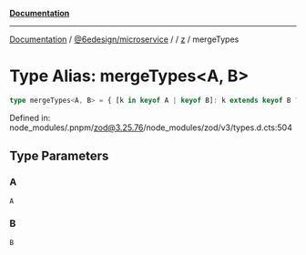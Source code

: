 [**Documentation**](../../../../../README.md)

***

[Documentation](../../../../../README.md) / [@6edesign/microservice](../../../README.md) / [](../../../README.md) / [z](../README.md) / mergeTypes

# Type Alias: mergeTypes&lt;A, B&gt;

```ts
type mergeTypes<A, B> = { [k in keyof A | keyof B]: k extends keyof B ? B[k] : k extends keyof A ? A[k] : never };
```

Defined in: node\_modules/.pnpm/zod@3.25.76/node\_modules/zod/v3/types.d.cts:504

## Type Parameters

### A

`A`

### B

`B`
